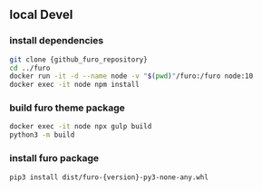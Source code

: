 ## local Devel

### install dependencies

```sh
git clone {github_furo_repository}
cd ../furo
docker run -it -d --name node -v "$(pwd)"/furo:/furo node:10
docker exec -it node npm install
```

### build furo theme package

```sh
docker exec -it node npx gulp build
python3 -m build
```

### install furo package

```sh
pip3 install dist/furo-{version}-py3-none-any.whl
```
